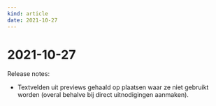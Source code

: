 ```yaml
---
kind: article
date: 2021-10-27
---
```


# 2021-10-27

Release notes:

* Textvelden uit previews gehaald op plaatsen waar ze niet gebruikt worden (overal behalve bij direct uitnodigingen aanmaken).
